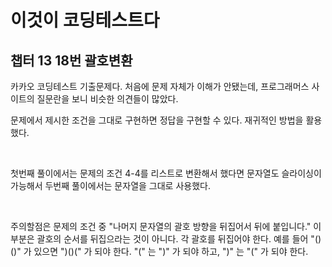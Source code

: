 # 이것이 코딩테스트다

## 챕터 13 18번 괄호변환

카카오 코딩테스트 기출문제다. 처음에 문제 자체가 이해가 안됐는데, 프로그래머스 사이트의 질문란을 보니 비슷한 의견들이 많았다.

문제에서 제시한 조건을 그대로 구현하면 정답을 구현할 수 있다. 재귀적인 방법을 활용했다.

<br>

첫번째 풀이에서는 문제의 조건 4-4를 리스트로 변환해서 했다면 문자열도 슬라이싱이 가능해서 두번째 풀이에서는 문자열을 그대로 사용했다.

<br>

주의할점은 문제의 조건 중 "나머지 문자열의 괄호 방향을 뒤집어서 뒤에 붙입니다." 이 부분은 괄호의 순서를 뒤집으라는 것이 아니다. 각 괄호를 뒤집어야 한다. 예를 들어 "()()" 가 있으면 ")()(" 가 되야 한다. "(" 는 ")" 가 되야 하고, ")" 는 "(" 가 되야 한다.

